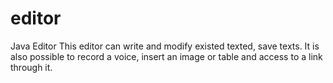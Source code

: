# editor
Java Editor 
This editor can write and modify existed texted, save texts. It is also possible to record a voice, insert an image or table and access to a link through it.
